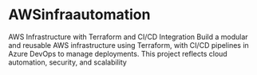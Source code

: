 # AWSinfraautomation
AWS Infrastructure with Terraform and CI/CD Integration
Build a modular and reusable AWS infrastructure using Terraform, with CI/CD pipelines in Azure DevOps to manage deployments. This project reflects cloud automation, security, and scalability
